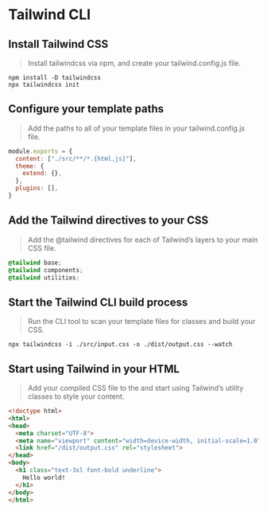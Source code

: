 # Tailwind CLI

## Install Tailwind CSS
> Install tailwindcss via npm, and create your tailwind.config.js file.
```
npm install -D tailwindcss
npx tailwindcss init
```

## Configure your template paths
> Add the paths to all of your template files in your tailwind.config.js file.
```js
module.exports = {
  content: ["./src/**/*.{html,js}"],
  theme: {
    extend: {},
  },
  plugins: [],
}
```

## Add the Tailwind directives to your CSS
> Add the @tailwind directives for each of Tailwind’s layers to your main CSS file.
```css
@tailwind base;
@tailwind components;
@tailwind utilities;
```

## Start the Tailwind CLI build process
> Run the CLI tool to scan your template files for classes and build your CSS.
```
npx tailwindcss -i ./src/input.css -o ./dist/output.css --watch
```

## Start using Tailwind in your HTML
> Add your compiled CSS file to the <head> and start using Tailwind’s utility classes to style your content.

```html
<!doctype html>
<html>
<head>
  <meta charset="UTF-8">
  <meta name="viewport" content="width=device-width, initial-scale=1.0">
  <link href="/dist/output.css" rel="stylesheet">
</head>
<body>
  <h1 class="text-3xl font-bold underline">
    Hello world!
  </h1>
</body>
</html>
```